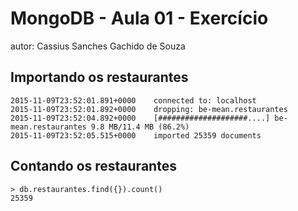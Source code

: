 # MongoDB - Aula 01 - Exercício
autor: Cassius Sanches Gachido de Souza

## Importando os restaurantes
```
2015-11-09T23:52:01.891+0000    connected to: localhost
2015-11-09T23:52:01.892+0000    dropping: be-mean.restaurantes
2015-11-09T23:52:04.892+0000    [####################....] be-mean.restaurantes 9.8 MB/11.4 MB (86.2%)
2015-11-09T23:52:05.515+0000    imported 25359 documents 
```

## Contando os restaurantes
```
> db.restaurantes.find({}).count()
25359
```
